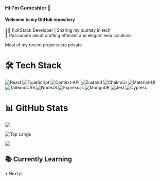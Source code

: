 

### Hi I'm Gameshler 👋

#### Welcome to my GitHub repository

👨‍💻 Full Stack Developer | Sharing my journey in tech <br/>
🚀 Passionate about crafting efficient and elegant web solutions <br/>

Most of my recent projects are private

# 🛠️ Tech Stack

![React](https://img.shields.io/badge/react-%2320232a.svg?style=for-the-badge&logo=react&logoColor=%2361DAFB)
![TypeScript](https://img.shields.io/badge/typescript-%23007ACC.svg?style=for-the-badge&logo=typescript&logoColor=white)
![Context-API](https://img.shields.io/badge/Context--Api-000000?style=for-the-badge&logo=react)
![Zustand](https://img.shields.io/badge/-zustand-2d3748?style=for-the-badge&logo=zustand)
![ChakraUI](https://img.shields.io/badge/chakra_ui-%234ED1C5.svg?style=for-the-badge&logo=chakraui&logoColor=white)
![Material-UI](https://img.shields.io/badge/material_ui-%230081CB.svg?style=for-the-badge&logo=mui&logoColor=white)
![TailwindCSS](https://img.shields.io/badge/tailwindcss-%2338B2AC.svg?style=for-the-badge&logo=tailwind-css&logoColor=white)
![NodeJS](https://img.shields.io/badge/node.js-6DA55F?style=for-the-badge&logo=node.js&logoColor=white)
![Express.js](https://img.shields.io/badge/express.js-%23404d59.svg?style=for-the-badge&logo=express&logoColor=%2361DAFB)
![MongoDB](https://img.shields.io/badge/MongoDB-%234ea94b.svg?style=for-the-badge&logo=mongodb&logoColor=white)
![Jest](https://img.shields.io/badge/-jest-%23C21325?style=for-the-badge&logo=jest&logoColor=white)
![Cypress](https://img.shields.io/badge/-cypress-%23E5E5E5?style=for-the-badge&logo=cypress&logoColor=058a5e)


# 📊 GitHub Stats
![](https://github-readme-stats.vercel.app/api?username=gameshler&theme=radical&hide_border=false&include_all_commits=true&count_private=true)<br/>

![Top Langs](https://github-readme-stats.vercel.app/api/top-langs/?username=gameshler&layout=compact)

![](https://github-profile-trophy.vercel.app/?username=gameshler&theme=radical&no-frame=false&no-bg=true&margin-w=4)


## 📚 Currently Learning

• Next.js
